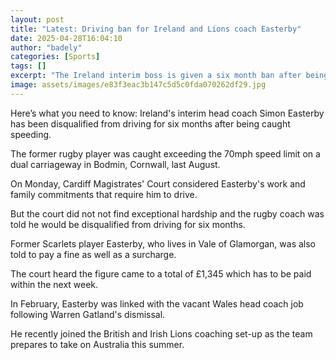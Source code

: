 ```yaml
---
layout: post
title: "Latest: Driving ban for Ireland and Lions coach Easterby"
date: 2025-04-28T16:04:10
author: "badely"
categories: [Sports]
tags: []
excerpt: "The Ireland interim boss is given a six month ban after being caught speeding on a dual carriageway."
image: assets/images/e83f3eac3b147c5d5c0fda070262df29.jpg
---
```


Here’s what you need to know: Ireland's interim head coach Simon Easterby has been disqualified from driving for six months after being caught speeding.

The former rugby player was caught exceeding the 70mph speed limit on a dual carriageway in Bodmin, Cornwall, last August.

On Monday, Cardiff Magistrates' Court considered Easterby's work and family commitments that require him to drive.

But the court did not not find exceptional hardship and the rugby coach was told he would be disqualified from driving for six months.

Former Scarlets player Easterby, who lives in Vale of Glamorgan, was also told to pay a fine as well as a surcharge.

The court heard the figure came to a total of £1,345 which has to be paid within the next week.

In February, Easterby was linked with the vacant Wales head coach job following Warren Gatland's dismissal.

He recently joined the British and Irish Lions coaching set-up as the team prepares to take on Australia this summer.

